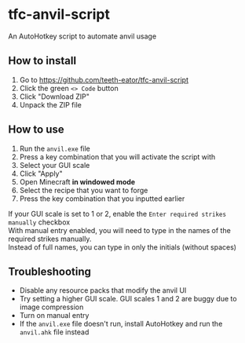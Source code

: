 # tfc-anvil-script
An AutoHotkey script to automate anvil usage

## How to install
1. Go to https://github.com/teeth-eator/tfc-anvil-script
2. Click the green `<> Code` button
3. Click "Download ZIP"
4. Unpack the ZIP file

## How to use
1. Run the `anvil.exe` file
2. Press a key combination that you will activate the script with
3. Select your GUI scale
4. Click "Apply"
5. Open Minecraft **in windowed mode**
6. Select the recipe that you want to forge
7. Press the key combination that you inputted earlier

If your GUI scale is set to 1 or 2, enable the `Enter required strikes manually` checkbox  
With manual entry enabled, you will need to type in the names of the required strikes manually.  
Instead of full names, you can type in only the initials (without spaces)


## Troubleshooting
- Disable any resource packs that modify the anvil UI
- Try setting a higher GUI scale. GUI scales 1 and 2 are buggy due to image compression
- Turn on manual entry
- If the `anvil.exe` file doesn't run, install AutoHotkey and run the `anvil.ahk` file instead
